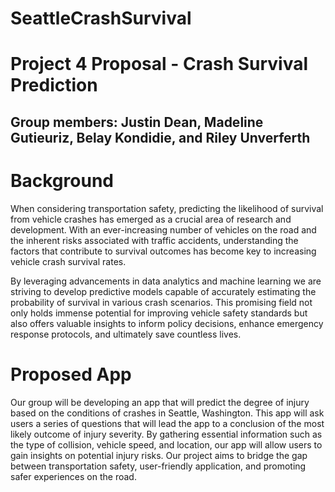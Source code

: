 # SeattleCrashSurvival

# Project 4 Proposal - Crash Survival Prediction
## Group members: Justin Dean, Madeline Gutieuriz, Belay Kondidie, and Riley Unverferth   

# Background 
When considering  transportation safety, predicting the likelihood of survival from vehicle crashes has emerged as a crucial area of research and development. With an ever-increasing number of vehicles on the road and the inherent risks associated with traffic accidents, understanding the factors that contribute to survival outcomes has become key to increasing vehicle crash survival rates. 

By leveraging advancements in data analytics and machine learning we are striving to develop predictive models capable of accurately estimating the probability of survival in various crash scenarios. This promising field not only holds immense potential for improving vehicle safety standards but also offers valuable insights to inform policy decisions, enhance emergency response protocols, and ultimately save countless lives. 

# Proposed App
Our group will be developing an app that will predict the degree of injury based on the conditions of crashes in Seattle, Washington. This app will ask users a series of questions that will lead the app to a conclusion of the most likely outcome of injury severity. By gathering essential information such as the type of collision, vehicle speed, and location, our app will allow users to gain insights on potential injury risks. Our project aims to bridge the gap between transportation safety, user-friendly application, and promoting safer experiences on the road.  
